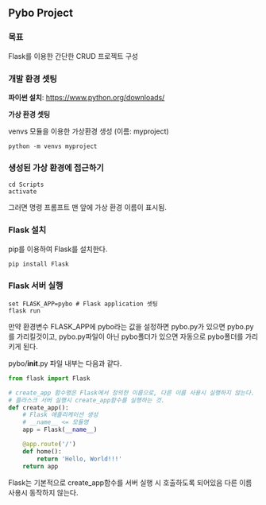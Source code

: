 ## Pybo Project

### 목표
Flask를 이용한 간단한 CRUD 프로젝트 구성

### 개발 환경 셋팅
**파이썬 설치**: 
https://www.python.org/downloads/

**가상 환경 셋팅**

venvs 모듈을 이용한 가상환경 생성 (이름: myproject)
```commandline
python -m venvs myproject
```

### 생성된 가상 환경에 접근하기
```commandline
cd Scripts
activate
```
그러면 명령 프롬프트 맨 앞에 가상 환경 이름이 표시됨.

### Flask 설치
pip를 이용하여 Flask를 설치한다.
```commandline
pip install Flask
```

### Flask 서버 실행
```commandline
set FLASK_APP=pybo # Flask application 셋팅
flask run
```
만약 환경변수 FLASK_APP에 pybo라는 값을 설정하면
pybo.py가 있으면 pybo.py를 가리킬것이고, pybo.py파일이 아닌 pybo폴더가 있으면 자동으로
pybo폴더를 가리키게 된다.

pybo/__init__.py 파일 내부는 다음과 같다.
```python
from flask import Flask

# create_app 함수명은 Flask에서 정의한 이름으로, 다른 이름 사용시 실행하지 않는다.
# 플라스크 서버 실행시 create_app함수를 실행하는 것.
def create_app():
    # Flask 애플리케이션 생성
    # __name__ <= 모듈명
    app = Flask(__name__)

    @app.route('/')
    def home():
        return 'Hello, World!!!'
    return app
```
Flask는 기본적으로 create_app함수를 서버 실행 시 호출하도록 되어있음
다른 이름 사용시 동작하지 않는다.